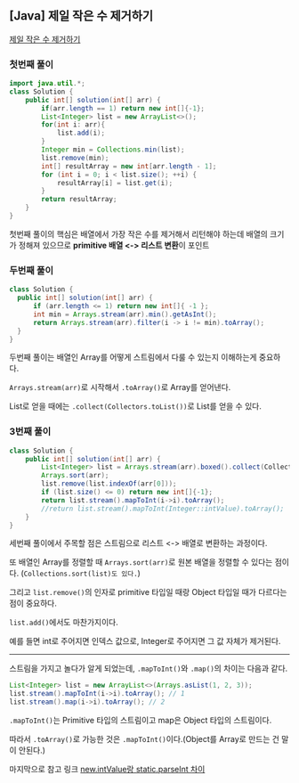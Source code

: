 ## [Java] 제일 작은 수 제거하기

[제일 작은 수 제거하기](https://school.programmers.co.kr/learn/courses/30/lessons/12935)


### 첫번째 풀이

```java
import java.util.*;
class Solution {
    public int[] solution(int[] arr) {
        if(arr.length == 1) return new int[]{-1};
        List<Integer> list = new ArrayList<>();
        for(int i: arr){
            list.add(i);
        }
        Integer min = Collections.min(list);
        list.remove(min);
        int[] resultArray = new int[arr.length - 1];
        for (int i = 0; i < list.size(); ++i) {
            resultArray[i] = list.get(i);
        }
        return resultArray;
    }
}
```

첫번째 풀이의 핵심은 배열에서 가장 작은 수를 제거해서 리턴해야 하는데 배열의 크기가 정해져 있으므로 **primitive 배열 <-> 리스트 변환**이 포인트

### 두번째 풀이

```java
class Solution {
  public int[] solution(int[] arr) {
      if (arr.length <= 1) return new int[]{ -1 };
      int min = Arrays.stream(arr).min().getAsInt();
      return Arrays.stream(arr).filter(i -> i != min).toArray();
  }
}
```

두번째 풀이는 배열인 Array를 어떻게 스트림에서 다룰 수 있는지 이해하는게 중요하다. 

`Arrays.stream(arr)`로 시작해서 `.toArray()`로 Array를 얻어낸다.

List로 얻을 때에는 `.collect(Collectors.toList())`로 List를 얻을 수 있다.

### 3번째 풀이

```java
class Solution {
    public int[] solution(int[] arr) {
        List<Integer> list = Arrays.stream(arr).boxed().collect(Collectors.toList());
        Arrays.sort(arr);
        list.remove(list.indexOf(arr[0]));
        if (list.size() <= 0) return new int[]{-1};
        return list.stream().mapToInt(i->i).toArray();
        //return list.stream().mapToInt(Integer::intValue).toArray(); 
    }
}
```

세번째 풀이에서 주목할 점은 스트림으로 리스트 <-> 배열로 변환하는 과정이다.

또 배열인 Array를 정렬할 때 `Arrays.sort(arr)`로 원본 배열을 정렬할 수 있다는 점이다. (`Collections.sort(list)도 있다.`)

그리고 `list.remove()`의 인자로 primitive 타입일 때랑 Object 타입일 때가 다르다는 점이 중요하다.

`list.add()`에서도 마찬가지이다. 

예를 들면 int로 주어지면 인덱스 값으로, Integer로 주어지면 그 값 자체가 제거된다.

------

스트림을 가지고 놀다가 알게 되었는데, `.mapToInt()`와 `.map()`의 차이는 다음과 같다.

```java
List<Integer> list = new ArrayList<>(Arrays.asList(1, 2, 3));
list.stream().mapToInt(i->i).toArray(); // 1
list.stream().map(i->i).toArray(); // 2
```
`.mapToInt()`는 Primitive 타입의 스트림이고 map은 Object 타입의 스트림이다. 

따라서 `.toArray()`로 가능한 것은 `.mapToInt()`이다.(Object를 Array로 만드는 건 말이 안된다.)

마지막으로 참고 링크
[new.intValue랑 static.parseInt 차이](https://java119.tistory.com/30)